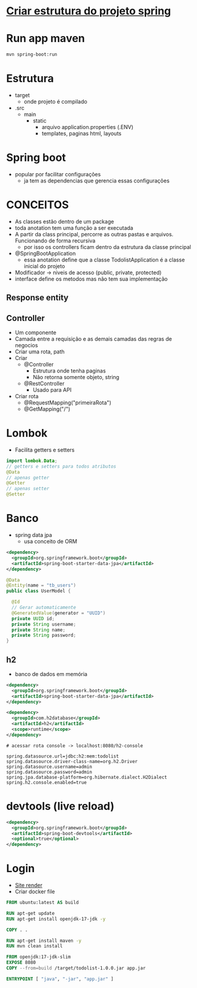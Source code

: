 # [Criar estrutura do projeto spring](https://start.spring.io/)
# Run app maven
```sh
mvn spring-boot:run
```

# Estrutura
- target
  - onde projeto é compilado
- .src
  - main
    - static
      - arquivo application.properties (.ENV)
      - templates, paginas html, layouts
# Spring boot
- popular por facilitar configurações
  - ja tem as dependencias que gerencia essas configurações

# CONCEITOS
- As classes estão dentro de um package
- toda anotation tem uma função a ser executada
- A partir da class principal, percorre as outras pastas e arquivos. Funcionando de forma recursiva
  - por isso os controllers ficam dentro da estrutura da classe principal
- @SpringBootApplication
  - essa anotation define que a classe TodolistApplication é a classe inicial do projeto
- Modificador -> niveis de acesso (public, private, protected)
- interface define os metodos mas não tem sua implementação

## Response entity


## Controller
- Um componente
- Camada entre a requisição e as demais camadas das regras de negocios
- Criar uma rota, path
- Criar
  - @Controller
    - Estrutura onde tenha paginas
    - Não retorna somente objeto, string
  - @RestController
    - Usado para API
- Criar rota
  - @RequestMapping("primeiraRota")
  - @GetMapping("/")

# Lombok
- Facilita getters e setters
```java
import lombok.Data;
// getters e setters para todos atributos
@Data
// apenas getter
@Getter
// apenas setter
@Setter
```

# Banco
- spring data jpa 
  - usa conceito de ORM
```xml
<dependency>
  <groupId>org.springframework.boot</groupId>
  <artifactId>spring-boot-starter-data-jpa</artifactId>
</dependency>
```
```java
@Data
@Entity(name = "tb_users")
public class UserModel {

  @Id
  // Gerar automaticamente
  @GeneratedValue(generator = "UUID")
  private UUID id;
  private String username;
  private String name;
  private String password;
}

```
## h2
- banco de dados em memória

```xml
<dependency>
  <groupId>org.springframework.boot</groupId>
  <artifactId>spring-boot-starter-data-jpa</artifactId>
</dependency>

<dependency>
  <groupId>com.h2database</groupId>
  <artifactId>h2</artifactId>
  <scope>runtime</scope>
</dependency>
```
```env
# acessar rota console -> localhost:8080/h2-console

spring.datasource.url=jdbc:h2:mem:todolist
spring.datasource.driver-class-name=org.h2.Driver
spring.datasource.username=admin
spring.datasource.password=admin
spring.jpa.database-platform=org.hibernate.dialect.H2Dialect
spring.h2.console.enabled=true
```

# devtools (live reload)
```xml
<dependency>
  <groupId>org.springframework.boot</groupId>
  <artifactId>spring-boot-devtools</artifactId>
  <optional>true</optional>
</dependency>
```

# Login
- [Site render](https://render.com/)
- Criar docker file
```Dockerfile
FROM ubuntu:latest AS build

RUN apt-get update
RUN apt-get install openjdk-17-jdk -y

COPY . .

RUN apt-get install maven -y
RUN mvn clean install

FROM openjdk:17-jdk-slim
EXPOSE 8080
COPY --from=build /target/todolist-1.0.0.jar app.jar

ENTRYPOINT [ "java", "-jar", "app.jar" ]
```